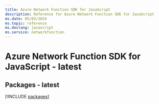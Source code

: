 ```yaml
---
title: Azure Network Function SDK for JavaScript
description: Reference for Azure Network Function SDK for JavaScript
ms.date: 05/03/2024
ms.topic: reference
ms.devlang: javascript
ms.service: networkfunction
---
```

# Azure Network Function SDK for JavaScript - latest
## Packages - latest
[!INCLUDE [packages](network-function-index.md)]